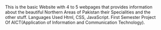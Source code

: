 This is the basic Website with 4 to 5 webpages that provides information about the beautiful Northern Areas of Pakistan their Specialities and the other stuff.
Languages Used Html, CSS, JavaScript.
First Semester Project Of AICT(Application of Information and Communication Technology).
